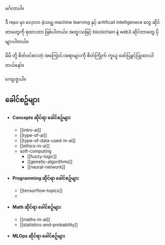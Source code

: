 မင်္ဂလာပါ။

ဒီ repo မှာ လေ့လာ ခဲ့သမျှ machine learning နှင့် aritificail intelligenece တွေ ဆိုင်တာတွေကို စုထားတာ ဖြစ်ပါတယ်။ အထူးသဖြင့် blockchain နဲ့ web3 ဆိုင်တာတွေ ပိုများပါတယ်။

မိမိ တို့ စိတ်ဝင်စားတဲ့ အကြောင်းအရာများကို စိတ်ကြိုက် ကူယူ ဖော်ပြခွင့်ပြုထားပါတယ်နော်။

ကျေးဇူးပါ။

__ခေါင်စဥ်များ__
---------------------
- **Concepts ဆိုင်ရာ ခေါင်စဥ်များ** 
	- [[intro-ai]]
	- [[type-of-ai]]
	- [[type-of-data-used-in-ai]]
	- [[ethics-in-ai]]
	- soft-computing
		- [[fuzzy-logic]]
		- [[genetic-algorithms]]
		- [[neural-network]]

-  **Programming ဆိုင်ရာ ခေါင်စဥ်များ**
	*  [[tensorflow-topics]]
	* 
- **Math ဆိုင်ရာ ခေါင်စဥ်များ**
	-  [[maths-in-ai]]
	-  [[statistics-and-probability]]

* **MLOps ဆိုင်ရာ ခေါင်စဥ်များ** 
